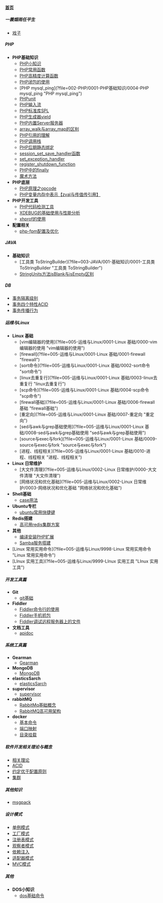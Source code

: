 
#### [首页](?file=首页 "返回首页")

##### 一蓑烟雨任平生
- [戏子](?file=001-一蓑烟雨任平生/0000-戏子 "戏子")

##### PHP
- **PHP基础知识**
    - [PHP小知识](?file=002-PHP/0001-PHP基础知识/0000-PHP小知识 "PHP小知识")
    - [PHP常用函数](?file=002-PHP/0001-PHP基础知识/0001-PHP常用函数 "PHP常用函数")
    - [PHP高精度计算函数](?file=002-PHP/0001-PHP基础知识/0002-PHP高精度计算函数 "PHP高精度计算函数")
    - [PHP闭包的使用](?file=002-PHP/0001-PHP基础知识/0003-PHP闭包的使用 "PHP闭包的使用")
    - [PHP mysql_ping](?file=002-PHP/0001-PHP基础知识/0004-PHP mysql_ping "PHP mysql_ping")
    - [PHPunit](?file=002-PHP/0001-PHP基础知识/0005-PHPunit "PHPunit")
    - [PHP输入流](?file=002-PHP/0001-PHP基础知识/0006-PHP输入流 "PHP输入流")
    - [PHP标准库SPL](?file=002-PHP/0001-PHP基础知识/0007-PHP标准库SPL "PHP标准库SPL")
    - [PHP生成器yield](?file=002-PHP/0001-PHP基础知识/0008-PHP生成器yield "PHP生成器yield")
    - [PHP内置Server服务器](?file=002-PHP/0001-PHP基础知识/0009-PHP内置Server服务器 "PHP内置Server服务器")
    - [array_walk与array_map的区别](?file=002-PHP/0001-PHP基础知识/0010-array_walk与array_map的区别 "array_walk与array_map的区别")
    - [PHP引用的理解](?file=002-PHP/0001-PHP基础知识/0011-PHP引用的理解 "PHP引用的理解")
    - [PHP调用栈](?file=002-PHP/0001-PHP基础知识/0012-PHP调用栈 "PHP调用栈")
    - [PHP后期静态绑定](?file=002-PHP/0001-PHP基础知识/0013-PHP后期静态绑定 "PHP后期静态绑定")
    - [session_set_save_handler函数](?file=002-PHP/0001-PHP基础知识/0014-session_set_save_handler函数 "session_set_save_handler函数")
    - [set_exception_handler](?file=002-PHP/0001-PHP基础知识/0015-set_exception_handler "set_exception_handler")
    - [register_shutdown_function](?file=002-PHP/0001-PHP基础知识/0016-register_shutdown_function "register_shutdown_function")
    - [PHP中的finally](?file=002-PHP/0001-PHP基础知识/0017-PHP中的finally "PHP中的finally")
    - [魔术方法](?file=002-PHP/0001-PHP基础知识/0018-魔术方法 "魔术方法")
- **PHP底层**
    - [PHP原理之opcode](?file=002-PHP/0002-PHP底层/0000-PHP原理之opcode "PHP原理之opcode")
    - [PHP变量内存中表示【zval与传值传引用】](?file=002-PHP/0002-PHP底层/0001-PHP变量内存中表示【zval与传值传引用】 "PHP变量内存中表示【zval与传值传引用】")
- **PHP开发工具**
    - [PHP代码检测工具](?file=002-PHP/0003-PHP开发工具/0001-PHP代码检测工具 "PHP代码检测工具")
    - [XDEBUG的基础使用与性能分析](?file=002-PHP/0003-PHP开发工具/0002-XDEBUG的基础使用与性能分析 "XDEBUG的基础使用与性能分析")
    - [xhprof的使用](?file=002-PHP/0003-PHP开发工具/0003-xhprof的使用 "xhprof的使用")
- **配置相关**
    - [php-fpm配置及优化](?file=002-PHP/0004-配置相关/0001-php-fpm配置及优化 "php-fpm配置及优化")

##### JAVA
- **基础知识**
    - [工具类 ToStringBuilder](?file=003-JAVA/001-基础知识/0001-工具类 ToStringBuilder "工具类 ToStringBuilder")
    - [StringUnits方法isBlank与isEmpty区别](?file=003-JAVA/001-基础知识/0002-StringUnits方法isBlank与isEmpty区别 "StringUnits方法isBlank与isEmpty区别")

##### DB
- [事务隔离级别](?file=004-DB/0000-事务隔离级别 "事务隔离级别")
- [事务四个特性ACID](?file=004-DB/0001-事务四个特性ACID "事务四个特性ACID")
- [事务传播行为](?file=004-DB/0002-事务传播行为 "事务传播行为")

##### 运维与Linux
- **Linux 基础**
    - [vim编辑器的使用](?file=005-运维与Linux/0001-Linux 基础/0000-vim编辑器的使用 "vim编辑器的使用")
    - [firewall](?file=005-运维与Linux/0001-Linux 基础/0001-firewall "firewall")
    - [sort命令](?file=005-运维与Linux/0001-Linux 基础/0002-sort命令 "sort命令")
    - [linux去重复行](?file=005-运维与Linux/0001-Linux 基础/0003-linux去重复行 "linux去重复行")
    - [scp命令](?file=005-运维与Linux/0001-Linux 基础/0004-scp命令 "scp命令")
    - [firewall基础](?file=005-运维与Linux/0001-Linux 基础/0006-firewall基础 "firewall基础")
    - [重定向](?file=005-运维与Linux/0001-Linux 基础/0007-重定向 "重定向")
    - [sed与awk与grep基础使用](?file=005-运维与Linux/0001-Linux 基础/0008-sed与awk与grep基础使用 "sed与awk与grep基础使用")
    - [source与exec与fork](?file=005-运维与Linux/0001-Linux 基础/0009-source与exec与fork "source与exec与fork")
    - [进程、线程相关](?file=005-运维与Linux/0001-Linux 基础/0010-进程、线程相关 "进程、线程相关")
- **Linux 日常维护**
    - [大文件清理](?file=005-运维与Linux/0002-Linux 日常维护/0000-大文件清理 "大文件清理")
    - [网络状况和优化基础](?file=005-运维与Linux/0002-Linux 日常维护/0003-网络状况和优化基础 "网络状况和优化基础")
- **Shell基础**
    - [case用法](?file=005-运维与Linux/0003-Shell基础/0003-case用法 "case用法")
- **Ubuntu专栏**
    - [ubuntu常用快捷键](?file=005-运维与Linux/0004-Ubuntu专栏/0000-ubuntu常用快捷键 "ubuntu常用快捷键")
- **Redis搭建**
    - [高可用redis集群方案](?file=005-运维与Linux/0005-Redis搭建/0001-高可用redis集群方案 "高可用redis集群方案")
- **其他**
    - [编译安装PHP扩展](?file=005-运维与Linux/0017-其他/0001-编译安装PHP扩展 "编译安装PHP扩展")
    - [Samba服务搭建](?file=005-运维与Linux/0017-其他/0005-Samba服务搭建 "Samba服务搭建")
- [Linux 常用实用命令](?file=005-运维与Linux/9998-Linux 常用实用命令 "Linux 常用实用命令")
- [LInux 实用工具](?file=005-运维与Linux/9999-LInux 实用工具 "LInux 实用工具")

##### 开发工具篇
- **Git**
    - [git基础](?file=006-开发工具篇/0001-Git/001-git基础 "git基础")
- **Fiddler**
    - [Fiddler命令行的使用](?file=006-开发工具篇/0002-Fiddler/0000-Fiddler命令行的使用 "Fiddler命令行的使用")
    - [Fiddler手机抓包](?file=006-开发工具篇/0002-Fiddler/0001-Fiddler手机抓包 "Fiddler手机抓包")
    - [Fiddler调试远程服务器上的文件](?file=006-开发工具篇/0002-Fiddler/0002-Fiddler调试远程服务器上的文件 "Fiddler调试远程服务器上的文件")
- **文档工具**
    - [apidoc](?file=006-开发工具篇/0003-文档工具/000-apidoc "apidoc")

##### 系统工具篇
- **Gearman**
    - [Gearman](?file=007-系统工具篇/0000-Gearman/0000-Gearman "Gearman")
- **MongoDB**
    - [MongoDB](?file=007-系统工具篇/0001-MongoDB/0001-MongoDB "MongoDB")
- **elasticsSarch**
    - [elasticsSarch](?file=007-系统工具篇/0002-elasticsSarch/0002-elasticsSarch "elasticsSarch")
- **supervisor**
    - [supervisor](?file=007-系统工具篇/0003-supervisor/0003-supervisor "supervisor")
- **rabbitMQ**
    - [RabbitMq基础概念](?file=007-系统工具篇/0004-rabbitMQ/0000-RabbitMq基础概念 "RabbitMq基础概念")
    - [RabbitMQ高可用架构](?file=007-系统工具篇/0004-rabbitMQ/0001-RabbitMQ高可用架构 "RabbitMQ高可用架构")
- **docker**
    - [基本命令](?file=007-系统工具篇/0005-docker/0001-基本命令 "基本命令")
    - [端口映射](?file=007-系统工具篇/0005-docker/0005-端口映射 "端口映射")
    - [目录挂载](?file=007-系统工具篇/0005-docker/0006-目录挂载 "目录挂载")

##### 软件开发相关理论与概念
- [相关理论](?file=008-软件开发相关理论与概念/0001-相关理论 "相关理论")
- [ACID](?file=008-软件开发相关理论与概念/0002-ACID "ACID")
- [约定优于配置原则](?file=008-软件开发相关理论与概念/0003-约定优于配置原则 "约定优于配置原则")
- [集群](?file=008-软件开发相关理论与概念/0004-集群 "集群")

##### 其他知识
- [msgpack](?file=009-其他知识/0001-msgpack "msgpack")

##### 设计模式
- [单例模式](?file=010-设计模式/0001-单例模式 "单例模式")
- [工厂模式](?file=010-设计模式/0002-工厂模式 "工厂模式")
- [注册表模式](?file=010-设计模式/0003-注册表模式 "注册表模式")
- [观察者模式](?file=010-设计模式/0004-观察者模式 "观察者模式")
- [依赖注入](?file=010-设计模式/0005-依赖注入 "依赖注入")
- [适配器模式](?file=010-设计模式/0006-适配器模式 "适配器模式")
- [MVC模式](?file=010-设计模式/0007-MVC模式 "MVC模式")

##### 其他
- **DOS小知识**
    - [dos基础命令](?file=099-其他/0001-DOS小知识/0001-dos基础命令 "dos基础命令")
